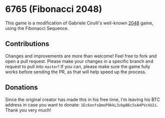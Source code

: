 # 6765 (Fibonacci 2048)

This game is a modification of Gabriele Cirulli's well-known [2048](http://gabrielecirulli.github.io/2048/) game, using the Fibonacci Sequence.

## Contributions
Changes and improvements are more than welcome! Feel free to fork and open a pull request. Please make your changes in a specific branch and request to pull into `master`! If you can, please make sure the game fully works before sending the PR, as that will help speed up the process.

## Donations
Since the original creator has made this in his free time, I'm leaving his BTC address in case you want to donate: `1Ec6onfsQmoP9kkL3zkpB6c5sA4PVcXU2i`. Thank you very much!
